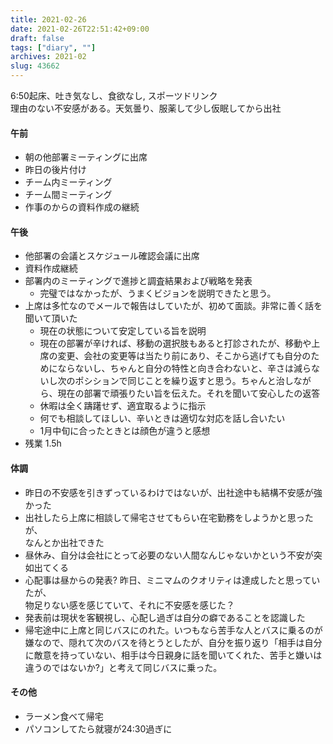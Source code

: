 ```yaml
---
title: 2021-02-26
date: 2021-02-26T22:51:42+09:00
draft: false
tags: ["diary", ""]
archives: 2021-02
slug: 43662
---
```

6:50起床、吐き気なし、食欲なし, スポーツドリンク  
理由のない不安感がある。天気曇り、服薬して少し仮眠してから出社
#### 午前
- 朝の他部署ミーティングに出席
- 昨日の後片付け
- チーム内ミーティング
- チーム間ミーティング
- 作事のからの資料作成の継続
#### 午後
- 他部署の会議とスケジュール確認会議に出席
- 資料作成継続
- 部署内のミーティングで進捗と調査結果および戦略を発表
  - 完璧ではなかったが、うまくビジョンを説明できたと思う。
- 上席は多忙なのでメールで報告はしていたが、初めて面談。非常に善く話を聞いて頂いた　　
  - 現在の状態について安定している旨を説明 
  - 現在の部署が辛ければ、移動の選択肢もあると打診されたが、移動や上席の変更、会社の変更等は当たり前にあり、そこから逃げても自分のためにならないし、ちゃんと自分の特性と向き合わないと、辛さは減らないし次のポシションで同じことを繰り返すと思う。ちゃんと治しながら、現在の部署で頑張りたい旨を伝えた。それを聞いて安心したの返答
  - 休暇は全く躊躇せず、適宜取るように指示
  - 何でも相談してほしい、辛いときは適切な対応を話し合いたい
  - 1月中旬に合ったときとは顔色が違うと感想
- 残業 1.5h
#### 体調
- 昨日の不安感を引きずっているわけではないが、出社途中も結構不安感が強かった
- 出社したら上席に相談して帰宅させてもらい在宅勤務をしようかと思ったが、  
なんとか出社できた
- 昼休み、自分は会社にとって必要のない人間なんじゃないかという不安が突如出てくる
- 心配事は昼からの発表? 昨日、ミニマムのクオリティは達成したと思っていたが、  
物足りない感を感じていて、それに不安感を感じた？  
- 発表前は現状を客観視し、心配し過ぎは自分の癖であることを認識した
- 帰宅途中に上席と同じバスにのれた。いつもなら苦手な人とバスに乗るのが嫌なので、隠れて次のバスを待とうとしたが、自分を振り返り「相手は自分に敵意を持っていない、相手は今日親身に話を聞いてくれた、苦手と嫌いは違うのではないか?」と考えて同じバスに乗った。
#### その他
- ラーメン食べて帰宅
- パソコンしてたら就寝が24:30過ぎに
